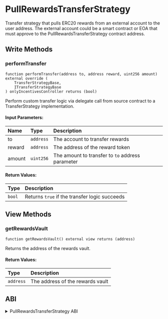 # PullRewardsTransferStrategy

Transfer strategy that pulls ERC20 rewards from an external account to the user address. The external account could be a smart contract or EOA that must approve to the PullRewardsTransferStrategy contract address.

## Write Methods

### performTransfer

```solidity
function performTransfer(address to, address reward, uint256 amount) external override (
    TransferStrategyBase, 
    ITransferStrategyBase
) onlyIncentivesController returns (bool)
```

Perform custom transfer logic via delegate call from source contract to a TransferStrategy implementation.

#### Input Parameters:

| Name   | Type      | Description                                      |
| :----- | :-------- | :----------------------------------------------- |
| to     | `address` | The account to transfer rewards                  |
| reward | `address` | The address of the reward token                  |
| amount | `uint256` | The amount to transfer to `to` address parameter |

#### Return Values:

| Type   | Description                                   |
| :----- | :-------------------------------------------- |
| `bool` | Returns `true` if the transfer logic succeeds |

## View Methods

### getRewardsVault

```solidity
function getRewardsVault() external view returns (address)
```

Returns the address of the rewards vault.

#### Return Values:

| Type      | Description                      |
| :-------- | :------------------------------- |
| `address` | The address of the rewards vault |

## ABI
<details>
<summary>PullRewardsTransferStrategy ABI</summary>

```
[
    {
        "inputs": [
            {
                "internalType": "address",
                "name": "incentivesController",
                "type": "address"
            },
            {
                "internalType": "address",
                "name": "rewardsAdmin",
                "type": "address"
            },
            {
                "internalType": "address",
                "name": "rewardsVault",
                "type": "address"
            }
        ],
        "stateMutability": "nonpayable",
        "type": "constructor"
    },
    {
        "anonymous": false,
        "inputs": [
            {
                "indexed": true,
                "internalType": "address",
                "name": "caller",
                "type": "address"
            },
            {
                "indexed": true,
                "internalType": "address",
                "name": "token",
                "type": "address"
            },
            {
                "indexed": true,
                "internalType": "address",
                "name": "to",
                "type": "address"
            },
            {
                "indexed": false,
                "internalType": "uint256",
                "name": "amount",
                "type": "uint256"
            }
        ],
        "name": "EmergencyWithdrawal",
        "type": "event"
    },
    {
        "inputs": [
            {
                "internalType": "address",
                "name": "token",
                "type": "address"
            },
            {
                "internalType": "address",
                "name": "to",
                "type": "address"
            },
            {
                "internalType": "uint256",
                "name": "amount",
                "type": "uint256"
            }
        ],
        "name": "emergencyWithdrawal",
        "outputs": [],
        "stateMutability": "nonpayable",
        "type": "function"
    },
    {
        "inputs": [],
        "name": "getIncentivesController",
        "outputs": [
            {
                "internalType": "address",
                "name": "",
                "type": "address"
            }
        ],
        "stateMutability": "view",
        "type": "function"
    },
    {
        "inputs": [],
        "name": "getRewardsAdmin",
        "outputs": [
            {
                "internalType": "address",
                "name": "",
                "type": "address"
            }
        ],
        "stateMutability": "view",
        "type": "function"
    },
    {
        "inputs": [],
        "name": "getRewardsVault",
        "outputs": [
            {
                "internalType": "address",
                "name": "",
                "type": "address"
            }
        ],
        "stateMutability": "view",
        "type": "function"
    },
    {
        "inputs": [
            {
                "internalType": "address",
                "name": "to",
                "type": "address"
            },
            {
                "internalType": "address",
                "name": "reward",
                "type": "address"
            },
            {
                "internalType": "uint256",
                "name": "amount",
                "type": "uint256"
            }
        ],
        "name": "performTransfer",
        "outputs": [
            {
                "internalType": "bool",
                "name": "",
                "type": "bool"
            }
        ],
        "stateMutability": "nonpayable",
        "type": "function"
    }
]
```
</details>